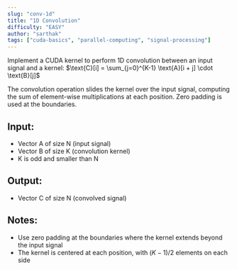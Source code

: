 ```yaml
---
slug: "conv-1d"
title: "1D Convolution"
difficulty: "EASY"
author: "sarthak"
tags: ["cuda-basics", "parallel-computing", "signal-processing"]
---
```


Implement a CUDA kernel to perform 1D convolution between an input signal and a kernel:
$\text{C}[i] = \sum_{j=0}^{K-1} \text{A}[i + j] \cdot \text{B}[j]$

The convolution operation slides the kernel over the input signal, computing the sum of element-wise multiplications at each position. Zero padding is used at the boundaries.

## Input:
- Vector $\text{A}$ of size $\text{N}$ (input signal)
- Vector $\text{B}$ of size $\text{K}$ (convolution kernel)
- $\text{K}$ is odd and smaller than $\text{N}$

## Output:
- Vector $\text{C}$ of size $\text{N}$ (convolved signal)

## Notes:
- Use zero padding at the boundaries where the kernel extends beyond the input signal
- The kernel is centered at each position, with $(K-1)/2$ elements on each side
